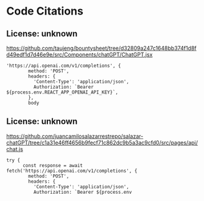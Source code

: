 # Code Citations

## License: unknown
https://github.com/taujeng/bountysheet/tree/d32809a247c1648bb374f1d8fd49edf1d7d46e9e/src/Components/chatGPT/ChatGPT.jsx

```
'https://api.openai.com/v1/completions', {
        method: 'POST',
        headers: {
          'Content-Type': 'application/json',
          Authorization: `Bearer ${process.env.REACT_APP_OPENAI_API_KEY}`,
        },
        body
```


## License: unknown
https://github.com/juancamilosalazarrestrepo/salazar-chatGPT/tree/c1a31e46ff4656b9fecf71c862dc9b5a3ac9cfd0/src/pages/api/chat.js

```
try {
      const response = await fetch('https://api.openai.com/v1/completions', {
        method: 'POST',
        headers: {
          'Content-Type': 'application/json',
          Authorization: `Bearer ${process.env
```

